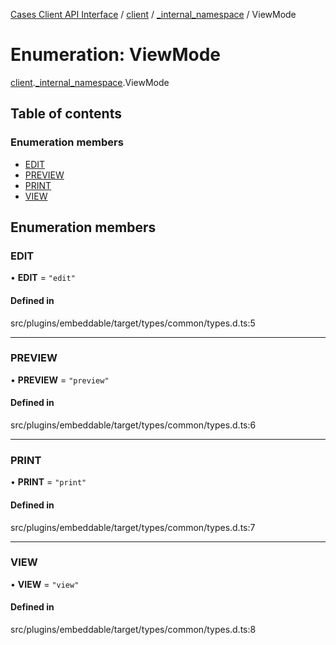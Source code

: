 [Cases Client API Interface](../README.md) / [client](../modules/client.md) / [\_internal\_namespace](../modules/client._internal_namespace.md) / ViewMode

# Enumeration: ViewMode

[client](../modules/client.md).[_internal_namespace](../modules/client._internal_namespace.md).ViewMode

## Table of contents

### Enumeration members

- [EDIT](client._internal_namespace.ViewMode.md#edit)
- [PREVIEW](client._internal_namespace.ViewMode.md#preview)
- [PRINT](client._internal_namespace.ViewMode.md#print)
- [VIEW](client._internal_namespace.ViewMode.md#view)

## Enumeration members

### EDIT

• **EDIT** = `"edit"`

#### Defined in

src/plugins/embeddable/target/types/common/types.d.ts:5

___

### PREVIEW

• **PREVIEW** = `"preview"`

#### Defined in

src/plugins/embeddable/target/types/common/types.d.ts:6

___

### PRINT

• **PRINT** = `"print"`

#### Defined in

src/plugins/embeddable/target/types/common/types.d.ts:7

___

### VIEW

• **VIEW** = `"view"`

#### Defined in

src/plugins/embeddable/target/types/common/types.d.ts:8
